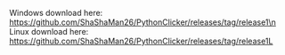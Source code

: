 Windows download here: https://github.com/ShaShaMan26/PythonClicker/releases/tag/release1\n
Linux download here: https://github.com/ShaShaMan26/PythonClicker/releases/tag/release1L
